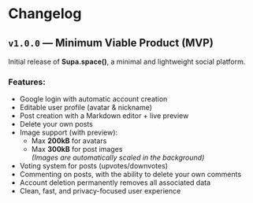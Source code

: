 # Changelog

## `v1.0.0` — Minimum Viable Product (MVP)

Initial release of **Supa.space()**, a minimal and lightweight social platform.

### Features:

- Google login with automatic account creation
- Editable user profile (avatar & nickname)
- Post creation with a Markdown editor + live preview
- Delete your own posts
- Image support (with preview):
  - Max **200kB** for avatars
  - Max **300kB** for post images  
    _(Images are automatically scaled in the background)_
- Voting system for posts (upvotes/downvotes)
- Commenting on posts, with the ability to delete your own comments
- Account deletion permanently removes all associated data
- Clean, fast, and privacy-focused user experience
